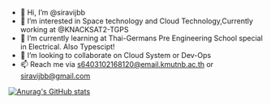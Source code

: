 - 👋 Hi, I’m @siravijbb
- 👀 I’m interested in Space technology and Cloud Technology,Currently working at @KNACKSAT2-TGPS
- 🌱 I’m currently learning at Thai-Germans Pre Engineering School special in Electrical. Also Typescipt!
- 💞️ I’m looking to collaborate on Cloud System or Dev-Ops
- 📫 Reach me via s6403102168120@email.kmutnb.ac.th or siravijbb@gmail.com 

[![Anurag's GitHub stats](https://github-readme-stats.vercel.app/api?username=siravijbb&count_private=true&show_icons=true&theme=onedark)](https://github.com/anuraghazra/github-readme-stats)

